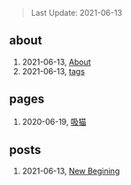 > Last Update: 2021-06-13

## about
1. 2021-06-13, [About](about/me.md)
1. 2021-06-13, [tags](about/tags.md)
## pages
1. 2020-06-19, [吸猫](pages/吸猫.md)
## posts
1. 2021-06-13, [New Begining](posts/bookmarks.md)